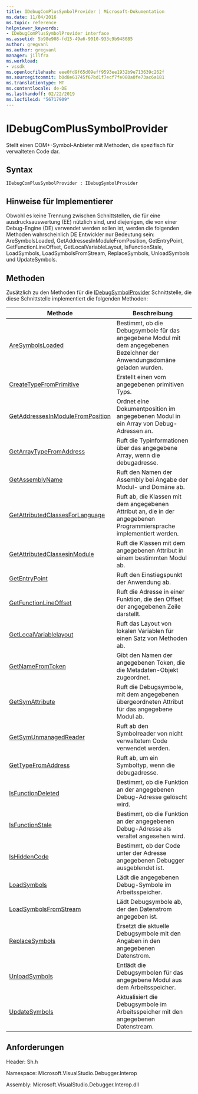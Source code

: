 ```yaml
---
title: IDebugComPlusSymbolProvider | Microsoft-Dokumentation
ms.date: 11/04/2016
ms.topic: reference
helpviewer_keywords:
- IDebugComPlusSymbolProvider interface
ms.assetid: 5b98e908-fd15-49a6-9010-933c9b948085
author: gregvanl
ms.author: gregvanl
manager: jillfra
ms.workload:
- vssdk
ms.openlocfilehash: eee0fd9f65d09eff9593ee1932b9e713639c262f
ms.sourcegitcommit: b0d8e61745f67bd1f7ecf7fe080a0fe73ac6a181
ms.translationtype: MT
ms.contentlocale: de-DE
ms.lasthandoff: 02/22/2019
ms.locfileid: "56717909"
---
```

# <a name="idebugcomplussymbolprovider"></a>IDebugComPlusSymbolProvider
Stellt einen COM+-Symbol-Anbieter mit Methoden, die spezifisch für verwalteten Code dar.

## <a name="syntax"></a>Syntax

```
IDebugComPlusSymbolProvider : IDebugSymbolProvider
```

## <a name="notes-for-implementers"></a>Hinweise für Implementierer
 Obwohl es keine Trennung zwischen Schnittstellen, die für eine ausdrucksauswertung (EE) nützlich sind, und diejenigen, die von einer Debug-Engine (DE) verwendet werden sollen ist, werden die folgenden Methoden wahrscheinlich DE Entwickler nur Bedeutung sein: AreSymbolsLoaded, GetAddressesInModuleFromPosition, GetEntryPoint, GetFunctionLineOffset, GetLocalVariableLayout, IsFunctionStale, LoadSymbols, LoadSymbolsFromStream, ReplaceSymbols, UnloadSymbols und UpdateSymbols.

## <a name="methods"></a>Methoden
 Zusätzlich zu den Methoden für die [IDebugSymbolProvider](../../../extensibility/debugger/reference/idebugsymbolprovider.md) Schnittstelle, die diese Schnittstelle implementiert die folgenden Methoden:

|Methode|Beschreibung|
|------------|-----------------|
|[AreSymbolsLoaded](../../../extensibility/debugger/reference/idebugcomplussymbolprovider-aresymbolsloaded.md)|Bestimmt, ob die Debugsymbole für das angegebene Modul mit dem angegebenen Bezeichner der Anwendungsdomäne geladen wurden.|
|[CreateTypeFromPrimitive](../../../extensibility/debugger/reference/idebugcomplussymbolprovider-createtypefromprimitive.md)|Erstellt einen vom angegebenen primitiven Typs.|
|[GetAddressesInModuleFromPosition](../../../extensibility/debugger/reference/idebugcomplussymbolprovider-getaddressesinmodulefromposition.md)|Ordnet eine Dokumentposition im angegebenen Modul in ein Array von Debug-Adressen an.|
|[GetArrayTypeFromAddress](../../../extensibility/debugger/reference/idebugcomplussymbolprovider-getarraytypefromaddress.md)|Ruft die Typinformationen über das angegebene Array, wenn die debugadresse.|
|[GetAssemblyName](../../../extensibility/debugger/reference/idebugcomplussymbolprovider-getassemblyname.md)|Ruft den Namen der Assembly bei Angabe der Modul- und Domäne ab.|
|[GetAttributedClassesForLanguage](../../../extensibility/debugger/reference/idebugcomplussymbolprovider-getattributedclassesforlanguage.md)|Ruft ab, die Klassen mit dem angegebenen Attribut an, die in der angegebenen Programmiersprache implementiert werden.|
|[GetAttributedClassesinModule](../../../extensibility/debugger/reference/idebugcomplussymbolprovider-getattributedclassesinmodule.md)|Ruft die Klassen mit dem angegebenen Attribut in einem bestimmten Modul ab.|
|[GetEntryPoint](../../../extensibility/debugger/reference/idebugcomplussymbolprovider-getentrypoint.md)|Ruft den Einstiegspunkt der Anwendung ab.|
|[GetFunctionLineOffset](../../../extensibility/debugger/reference/idebugcomplussymbolprovider-getfunctionlineoffset.md)|Ruft die Adresse in einer Funktion, die den Offset der angegebenen Zeile darstellt.|
|[GetLocalVariablelayout](../../../extensibility/debugger/reference/idebugcomplussymbolprovider-getlocalvariablelayout.md)|Ruft das Layout von lokalen Variablen für einen Satz von Methoden ab.|
|[GetNameFromToken](../../../extensibility/debugger/reference/idebugcomplussymbolprovider-getnamefromtoken.md)|Gibt den Namen der angegebenen Token, die die Metadaten-Objekt zugeordnet.|
|[GetSymAttribute](../../../extensibility/debugger/reference/idebugcomplussymbolprovider-getsymattribute.md)|Ruft die Debugsymbole, mit dem angegebenen übergeordneten Attribut für das angegebene Modul ab.|
|[GetSymUnmanagedReader](../../../extensibility/debugger/reference/idebugcomplussymbolprovider-getsymunmanagedreader.md)|Ruft ab den Symbolreader von nicht verwaltetem Code verwendet werden.|
|[GetTypeFromAddress](../../../extensibility/debugger/reference/idebugcomplussymbolprovider-gettypefromaddress.md)|Ruft ab, um ein Symboltyp, wenn die debugadresse.|
|[IsFunctionDeleted](../../../extensibility/debugger/reference/idebugcomplussymbolprovider-isfunctiondeleted.md)|Bestimmt, ob die Funktion an der angegebenen Debug-Adresse gelöscht wird.|
|[IsFunctionStale](../../../extensibility/debugger/reference/idebugcomplussymbolprovider-isfunctionstale.md)|Bestimmt, ob die Funktion an der angegebenen Debug-Adresse als veraltet angesehen wird.|
|[IsHiddenCode](../../../extensibility/debugger/reference/idebugcomplussymbolprovider-ishiddencode.md)|Bestimmt, ob der Code unter der Adresse angegebenen Debugger ausgeblendet ist.|
|[LoadSymbols](../../../extensibility/debugger/reference/idebugcomplussymbolprovider-loadsymbols.md)|Lädt die angegebenen Debug-Symbole im Arbeitsspeicher.|
|[LoadSymbolsFromStream](../../../extensibility/debugger/reference/idebugcomplussymbolprovider-loadsymbolsfromstream.md)|Lädt Debugsymbole ab, der den Datenstrom angegeben ist.|
|[ReplaceSymbols](../../../extensibility/debugger/reference/idebugcomplussymbolprovider-replacesymbols.md)|Ersetzt die aktuelle Debugsymbole mit den Angaben in den angegebenen Datenstrom.|
|[UnloadSymbols](../../../extensibility/debugger/reference/idebugcomplussymbolprovider-unloadsymbols.md)|Entlädt die Debugsymbolen für das angegebene Modul aus dem Arbeitsspeicher.|
|[UpdateSymbols](../../../extensibility/debugger/reference/idebugcomplussymbolprovider-updatesymbols.md)|Aktualisiert die Debugsymbole im Arbeitsspeicher mit den angegebenen Datenstream.|

## <a name="requirements"></a>Anforderungen
 Header: Sh.h

 Namespace: Microsoft.VisualStudio.Debugger.Interop

 Assembly: Microsoft.VisualStudio.Debugger.Interop.dll